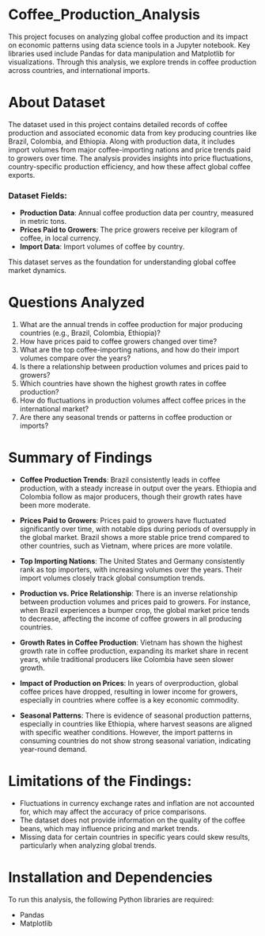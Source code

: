 # Coffee_Production_Analysis
This project focuses on analyzing global coffee production and its impact on economic patterns using data science tools in a Jupyter notebook. Key libraries used include Pandas for data manipulation and Matplotlib for visualizations. Through this analysis, we explore trends in coffee production across countries, and international imports.

# About Dataset

The dataset used in this project contains detailed records of coffee production and associated economic data from key producing countries like Brazil, Colombia, and Ethiopia. Along with production data, it includes import volumes from major coffee-importing nations and price trends paid to growers over time. The analysis provides insights into price fluctuations, country-specific production efficiency, and how these affect global coffee exports.

### Dataset Fields:
- **Production Data**: Annual coffee production data per country, measured in metric tons.
- **Prices Paid to Growers**: The price growers receive per kilogram of coffee, in local currency.
- **Import Data**: Import volumes of coffee by country.

This dataset serves as the foundation for understanding global coffee market dynamics.

# Questions Analyzed

1. What are the annual trends in coffee production for major producing countries (e.g., Brazil, Colombia, Ethiopia)?
2. How have prices paid to coffee growers changed over time?
3. What are the top coffee-importing nations, and how do their import volumes compare over the years?
4. Is there a relationship between production volumes and prices paid to growers?
5. Which countries have shown the highest growth rates in coffee production?
6. How do fluctuations in production volumes affect coffee prices in the international market?
7. Are there any seasonal trends or patterns in coffee production or imports?

# Summary of Findings

- **Coffee Production Trends**: Brazil consistently leads in coffee production, with a steady increase in output over the years. Ethiopia and Colombia follow as major producers, though their growth rates have been more moderate.
  
- **Prices Paid to Growers**: Prices paid to growers have fluctuated significantly over time, with notable dips during periods of oversupply in the global market. Brazil shows a more stable price trend compared to other countries, such as Vietnam, where prices are more volatile.

- **Top Importing Nations**: The United States and Germany consistently rank as top importers, with increasing volumes over the years. Their import volumes closely track global consumption trends.

- **Production vs. Price Relationship**: There is an inverse relationship between production volumes and prices paid to growers. For instance, when Brazil experiences a bumper crop, the global market price tends to decrease, affecting the income of coffee growers in all producing countries.

- **Growth Rates in Coffee Production**: Vietnam has shown the highest growth rate in coffee production, expanding its market share in recent years, while traditional producers like Colombia have seen slower growth.

- **Impact of Production on Prices**: In years of overproduction, global coffee prices have dropped, resulting in lower income for growers, especially in countries where coffee is a key economic commodity.

- **Seasonal Patterns**: There is evidence of seasonal production patterns, especially in countries like Ethiopia, where harvest seasons are aligned with specific weather conditions. However, the import patterns in consuming countries do not show strong seasonal variation, indicating year-round demand.


# Limitations of the Findings:
- Fluctuations in currency exchange rates and inflation are not accounted for, which may affect the accuracy of price comparisons.
- The dataset does not provide information on the quality of the coffee beans, which may influence pricing and market trends.
- Missing data for certain countries in specific years could skew results, particularly when analyzing global trends.

# Installation and Dependencies
To run this analysis, the following Python libraries are required:
- Pandas
- Matplotlib


